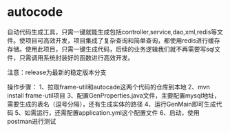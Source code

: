# autocode
自动代码生成工具，只需一键就能生成包括controller,service,dao,xml,redis等文件。使项目可高效开发，项目集成了复杂查询和简单查询，都使用redis进行缓存存储。使用此项目，只需一键生成代码，后续的业务逻辑我们就不再需要写sql文件，只需调用系统封装好的函数进行高效开发。


注意：release为最新的稳定版本分支

操作步骤：
1、拉取frame-util和autocade这两个代码的仓库到本地
2、mvn install frame-util项目
3、配置GenProperties.java文件，主要配置mysql地址，需要生成的表名（逗号分隔），还有生成实体的路径
4、运行GenMain即可生成代码
5、如需运行，还需配置application.yml这个配置文件
6、启动，使用postman进行测试
